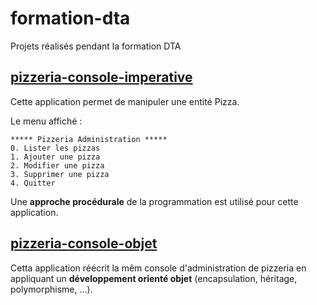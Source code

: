 # formation-dta
Projets réalisés pendant la formation DTA

## [pizzeria-console-imperative](pizzeria-console-imperative)
Cette application permet de manipuler une entité Pizza.

Le menu affiché :
```
***** Pizzeria Administration *****
0. Lister les pizzas
1. Ajouter une pizza
2. Modifier une pizza
3. Supprimer une pizza
4. Quitter
```

Une **approche procédurale** de la programmation est utilisé pour cette application.

## [pizzeria-console-objet](pizzeria-console-objet)
Cetta application réécrit la mêm console d'administration de pizzeria en appliquant un **développement orienté objet** (encapsulation, héritage, polymorphisme, ...).
